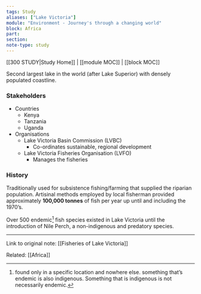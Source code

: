 ```yaml
---
tags: Study
aliases: ["Lake Victoria"]
module: "Environment - Journey's through a changing world"
block: Africa
part: 
section:
note-type: study
---
```

[[300 STUDY|Study Home]] | [[module MOC]] | [[block MOC]] 


Second largest lake in the world (after Lake Superior) with densely populated coastline.

### Stakeholders
- Countries
	- Kenya
	- Tanzania
	- Uganda
- Organisations
	- Lake Victoria Basin Commission (LVBC)
		- Co-ordinates sustainable, regional development
	- Lake Victoria Fisheries Organisation (LVFO)
		- Manages the fisheries

### History
Traditionally used for subsistence fishing/farming that supplied the riparian population. Artisinal methods employed by local fisherman provided approximately **100,000 tonnes** of fish per year up until and including the 1970’s.

Over 500 endemic[^1] fish species existed in Lake Victoria until the introduction of Nile Perch, a non-indigenous and predatory species.

[^1]: found only in a specific location and nowhere else. something that’s endemic is also indigenous. Something that is indigenous is not necessarily endemic.

---
Link to original note:
[[Fisheries of Lake Victoria]]

Related:
[[Africa]]